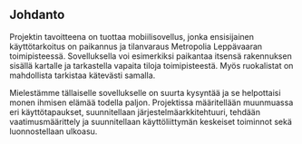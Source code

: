 ## Johdanto

Projektin tavoitteena on tuottaa mobiilisovellus, jonka ensisijainen käyttötarkoitus on paikannus ja tilanvaraus Metropolia Leppävaaran toimipisteessä. Sovelluksella voi esimerkiksi paikantaa itsensä rakennuksen sisällä kartalle ja tarkastella vapaita tiloja toimipisteestä. Myös ruokalistat on mahdollista tarkistaa kätevästi samalla.

Mielestämme tällaiselle sovellukselle on suurta kysyntää ja se helpottaisi monen ihmisen elämää todella paljon. Projektissa määritellään muunmuassa eri käyttötapaukset, suunnitellaan järjestelmäarkkitehtuuri, tehdään vaatimusmäärittely ja suunnitellaan käyttöliittymän keskeiset toiminnot sekä luonnostellaan ulkoasu. 
